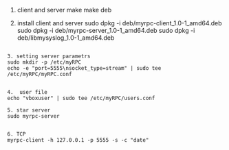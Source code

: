 
1. client and server
  make
  make deb

2. install client and server
  sudo dpkg -i deb/myrpc-client_1.0-1_amd64.deb
  sudo dpkg -i deb/myrpc-server_1.0-1_amd64.deb
  sudo dpkg -i deb/libmysyslog_1.0-1_amd64.deb
  ```

3. setting server parametrs
  sudo mkdir -p /etc/myRPC
  echo -e "port=5555\nsocket_type=stream" | sudo tee /etc/myRPC/myRPC.conf
 

4.  user file
  echo "vboxuser" | sudo tee /etc/myRPC/users.conf
 
 5. star server
  sudo myrpc-server


6. TCP
  myrpc-client -h 127.0.0.1 -p 5555 -s -c "date"

